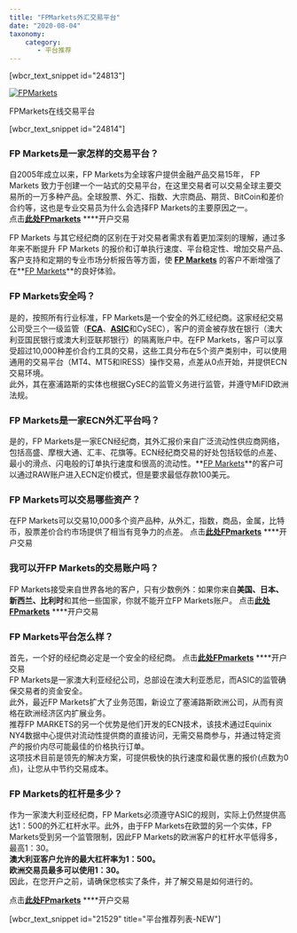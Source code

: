 ```yaml
---
title: "FPMarkets外汇交易平台"
date: "2020-08-04"
taxonomy:
    category: 
       - 平台推荐
---
```


\[wbcr\_text\_snippet id="24813"\]

[![FPMarkets](https://cdn.jsdelivr.net/gh/jarlin8/img@main/FxLogos/FP-Markets.png)](https://www.ssgg.net/go/fpmarkets/)

FPMarkets在线交易平台

\[wbcr\_text\_snippet id="24814"\]

### FP Markets是一家怎样的交易平台？

自2005年成立以来，FP Markets为全球客户提供金融产品交易15年， FP Markets 致力于创建一个一站式的交易平台，在这里交易者可以交易全球主要交易所的一万多种产品。全球股票、外汇、指数、大宗商品、期货、BitCoin和差价合约等，这也是专业交易员为什么会选择FP Markets的主要原因之一。  
点击[**此处FPmarkets**](https://www.ssgg.net/go/fpmarkets/) **[](https://www.ssgg.net/go/fpmarkets/)**开户交易  
  
FP Markets 与其它经纪商的区别在于对交易者需求有着更加深刻的理解，通过多年来不断提升 FP Markets 的报价和订单执行速度、平台稳定性、增加交易产品、客户支持和定期的专业市场分析报告等方面，使 **[FP Markets](https://www.ssgg.net/go/fpmarkets/)** 的客户不断增强了在**[FP Markets](https://www.ssgg.net/go/fpmarkets/)**的良好体验。

### FP Markets安全吗？

是的，按照所有行业标准，FP Markets是一个安全的外汇经纪商。这家经纪交易公司受三个一级监管（[**FCA**](https://we.laowei8.com/is-real-fca.html)、[**ASIC**](https://baike.baidu.com/item/ASIC%E6%BE%B3%E5%A4%A7%E5%88%A9%E4%BA%9A%E7%9B%91%E7%AE%A1/8435873)和CySEC），客户的资金被存放在银行（澳大利亚国民银行或澳大利亚联邦银行）的隔离账户中。在FP Markets，客户可以享受超过10,000种差价合约工具的交易，这些工具分布在5个资产类别中，可以使用通用的交易平台（MT4、MT5和IRESS）操作交易，点差从0点开始，并提供ECN交易环境。  
此外，其在塞浦路斯的实体也根据CySEC的监管义务进行监管，并遵守MiFID欧洲法规。

### FP Markets是一家ECN外汇平台吗？

是的，FP Markets是一家ECN经纪商，其外汇报价来自广泛流动性供应商网络，包括高盛、摩根大通、汇丰、花旗等。ECN经纪商交易的好处包括较低的点差、最小的滑点、闪电般的订单执行速度和很高的流动性。**[FP Markets](https://www.ssgg.net/go/fpmarkets/)**的客户可以通过RAW账户进入ECN定价模式，但是要求最低存款100美元。

### FP Markets可以交易哪些资产？

在FP Markets可以交易10,000多个资产品种，从外汇，指数，商品，金属，比特币，股票差价合约市场提供了相当有竞争力的点差。 点击[**此处FPmarkets**](https://www.ssgg.net/go/fpmarkets/) **[](https://www.ssgg.net/go/fpmarkets/)**开户交易

### 我可以开FP Markets的交易账户吗？

FP Markets接受来自世界各地的客户，只有少数例外：如果你来自**美国、日本、新西兰、比利时**和其他一些国家，你就不能开立FP Markets账户。 点击[**此处FPmarkets**](https://www.ssgg.net/go/fpmarkets/) **[](https://www.ssgg.net/go/fpmarkets/)**开户交易

### FP Markets平台怎么样？

首先，一个好的经纪商必定是一个安全的经纪商。 点击[**此处FPmarkets**](https://www.ssgg.net/go/fpmarkets/) **[](https://www.ssgg.net/go/fpmarkets/)**开户交易  
FP Markets是一家澳大利亚经纪公司，总部设在澳大利亚悉尼，而ASIC的监管确保交易者的资金安全。  
此外，最近FP Markets扩大了业务范围，新设立了塞浦路斯欧洲公司，从而有资格在欧洲经济区内扩展业务。  
推荐FP MARKETS的另一个优势是他们开发的ECN技术，该技术通过Equinix NY4数据中心提供对流动性提供商的直接访问，无需交易商参与，并通过特定资产的报价内尽可能最佳的价格执行订单。  
这项技术目前是领先的解决方案，可提供极快的执行速度和最优惠的报价(点数为0点)，让您从中节约交易成本。

### FP Markets的杠杆是多少？

作为一家澳大利亚经纪商，FP Markets必须遵守ASIC的规则，实际上仍然提供高达1：500的外汇杠杆水平。此外，由于FP Markets在欧盟的另一个实体，FP Markets受到另一个监管限制，因此FP Markets的欧洲客户的杠杆水平低得多，最高1：30。  
**澳大利亚客户允许的最大杠杆率为1：500。  
欧洲交易员最多可以使用1：30。**  
因此，在您开户之前，请确保您核实了条件，并了解交易是如何进行的。  
  
点击[**此处FPmarkets**](https://www.ssgg.net/go/fpmarkets/) **[](https://www.ssgg.net/go/fpmarkets/)**开户交易

\[wbcr\_text\_snippet id="21529" title="平台推荐列表-NEW"\]
